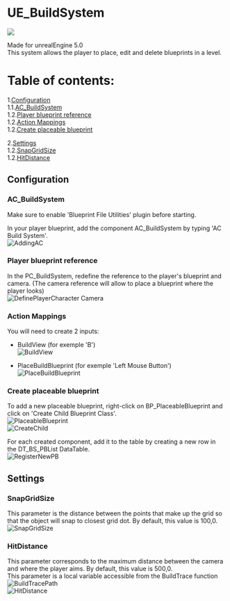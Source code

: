 # UE_BuildSystem
<a href="https://skillicons.dev"><img src="https://skillicons.dev/icons?i=unreal"/></a>

Made for unrealEngine 5.0<br>
This system allows the player to place, edit and delete blueprints in a level.

# Table of contents:
1.[Configuration](#configuration)<br>
1.1.[AC_BuildSystem](#ac_buildsystem)<br>
1.2.[Player blueprint reference](#player-blueprint-reference)<br>
1.2.[Action Mappings](#action-mappings)<br>
1.2.[Create placeable blueprint](#create-placeable-blueprint)<br>

2.[Settings](#settings)<br>
1.2.[SnapGridSize](#snapgridsize)<br>
1.2.[HitDistance](#hitdistance)<br>

## Configuration

### AC_BuildSystem
Make sure to enable 'Blueprint File Utilities' plugin before starting.

In your player blueprint, add the component AC_BuildSystem by typing 'AC Build System'.<br>
![AddingAC](https://user-images.githubusercontent.com/38381564/235476707-ed426ef5-06e6-4bb0-980d-e1327bf4fc59.png)

### Player blueprint reference
In the PC_BuildSystem, redefine the reference to the player's blueprint and camera. (The camera reference will allow to place a blueprint where the player looks)<br>
![DefinePlayerCharacter Camera](https://user-images.githubusercontent.com/38381564/235527330-0339120f-c158-4fce-ac53-47b75cc7bb8d.png)


### Action Mappings
You will need to create 2 inputs: 

- BuildView (for exemple 'B')<br>
![BuildView](https://user-images.githubusercontent.com/38381564/235473652-40675de3-4082-4cd2-afa7-a93e6e827c12.png)
		

- PlaceBuildBlueprint (for exemple 'Left Mouse Button')<br>
![PlaceBuildBlueprint](https://user-images.githubusercontent.com/38381564/235473675-4f23c54c-c217-4fd5-8278-30ebb082b8a5.png)

### Create placeable blueprint
To add a new placeable blueprint, right-click on BP_PlaceableBlueprint and click on 'Create Child Blueprint Class'.<br>
![PlaceableBlueprint](https://user-images.githubusercontent.com/38381564/235532845-e03df69a-31d9-4b72-8ac2-99a06a71d924.png)<br>
![CreateChild](https://user-images.githubusercontent.com/38381564/235532860-b3ed14d8-e701-41a7-b61b-35e0659032a2.png)<br>

For each created component, add it to the table by creating a new row in the DT_BS_PBList DataTable.<br>
![RegisterNewPB](https://user-images.githubusercontent.com/38381564/235532325-55d2f2fd-b73a-43be-8615-3f208db3fd53.png)


## Settings

### SnapGridSize
This parameter is the distance between the points that make up the grid so that the object will snap to closest grid dot. By default, this value is 100,0.<br>
![SnapGridSize](https://user-images.githubusercontent.com/38381564/235477530-51a30c6b-7325-4cc5-9508-2eed48c28ad6.png)

### HitDistance
This parameter corresponds to the maximum distance between the camera and where the player aims. By default, this value is 500,0.<br>
This parameter is a local variable accessible from the BuildTrace function<br>
![BuildTracePath](https://user-images.githubusercontent.com/38381564/235479285-485b50b3-ca1c-4eaa-81ef-72428c458874.png)<br>
![HitDistance](https://user-images.githubusercontent.com/38381564/235479305-9dec0bb2-cc0f-4067-8ddd-f20d770f031f.png)



